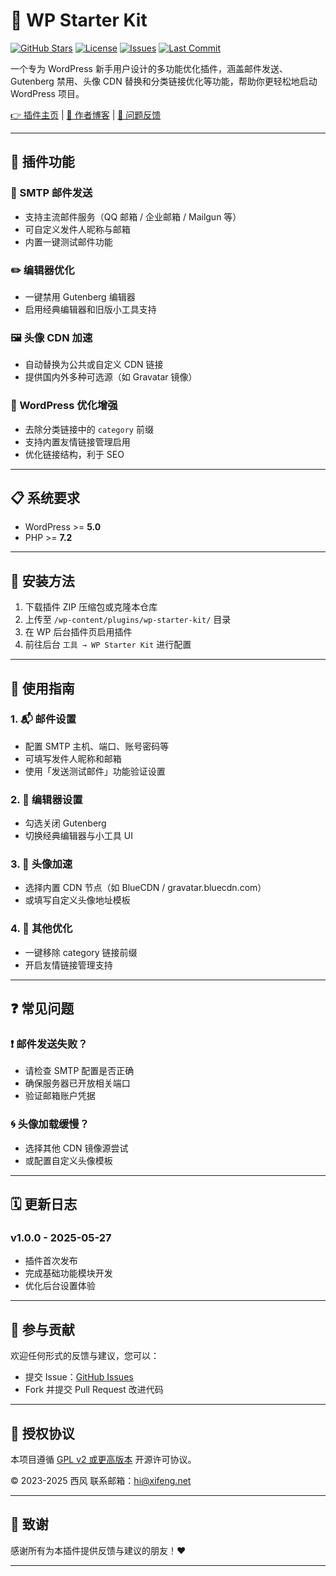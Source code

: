 # 🚀 WP Starter Kit
[![GitHub Stars](https://img.shields.io/github/stars/gentpan/wp-starter-kit?style=social)](https://github.com/gentpan/wp-starter-kit/stargazers)
[![License](https://img.shields.io/github/license/gentpan/wp-starter-kit?color=brightgreen)](https://github.com/gentpan/wp-starter-kit/blob/main/LICENSE)
[![Issues](https://img.shields.io/github/issues/gentpan/wp-starter-kit)](https://github.com/gentpan/wp-starter-kit/issues)
[![Last Commit](https://img.shields.io/github/last-commit/gentpan/wp-starter-kit)](https://github.com/gentpan/wp-starter-kit/commits/main)

一个专为 WordPress 新手用户设计的多功能优化插件，涵盖邮件发送、Gutenberg 禁用、头像 CDN 替换和分类链接优化等功能，帮助你更轻松地启动 WordPress 项目。

[👉 插件主页](https://xifeng.net/wp-starter-kit.html) | [📖 作者博客](https://xifeng.net) | [🐞 问题反馈](https://github.com/gentpan/wp-starter-kit/issues)

---

## 🧰 插件功能

### 📧 SMTP 邮件发送
- 支持主流邮件服务（QQ 邮箱 / 企业邮箱 / Mailgun 等）
- 可自定义发件人昵称与邮箱
- 内置一键测试邮件功能

### ✏️ 编辑器优化
- 一键禁用 Gutenberg 编辑器
- 启用经典编辑器和旧版小工具支持

### 🖼️ 头像 CDN 加速
- 自动替换为公共或自定义 CDN 链接
- 提供国内外多种可选源（如 Gravatar 镜像）

### 🔗 WordPress 优化增强
- 去除分类链接中的 `category` 前缀
- 支持内置友情链接管理启用
- 优化链接结构，利于 SEO

---

## 📋 系统要求

- WordPress >= **5.0**
- PHP >= **7.2**

---

## 🔧 安装方法

1. 下载插件 ZIP 压缩包或克隆本仓库
2. 上传至 `/wp-content/plugins/wp-starter-kit/` 目录
3. 在 WP 后台插件页启用插件
4. 前往后台 `工具 → WP Starter Kit` 进行配置

---

## 📝 使用指南

### 1. 📬 邮件设置
- 配置 SMTP 主机、端口、账号密码等
- 可填写发件人昵称和邮箱
- 使用「发送测试邮件」功能验证设置

### 2. 🧱 编辑器设置
- 勾选关闭 Gutenberg
- 切换经典编辑器与小工具 UI

### 3. 🚀 头像加速
- 选择内置 CDN 节点（如 BlueCDN / gravatar.bluecdn.com）
- 或填写自定义头像地址模板

### 4. 🔨 其他优化
- 一键移除 category 链接前缀
- 开启友情链接管理支持

---

## ❓ 常见问题

### ❗ 邮件发送失败？
- 请检查 SMTP 配置是否正确
- 确保服务器已开放相关端口
- 验证邮箱账户凭据

### 🌀 头像加载缓慢？
- 选择其他 CDN 镜像源尝试
- 或配置自定义头像模板

---

## 🗓️ 更新日志

### v1.0.0 - 2025-05-27
- 插件首次发布
- 完成基础功能模块开发
- 优化后台设置体验

---

## 🤝 参与贡献

欢迎任何形式的反馈与建议，您可以：

- 提交 Issue：[GitHub Issues](https://github.com/gentpan/wp-starter-kit/issues)
- Fork 并提交 Pull Request 改进代码

---

## 📄 授权协议

本项目遵循 [GPL v2 或更高版本](https://www.gnu.org/licenses/gpl-2.0.html) 开源许可协议。

© 2023-2025 西风
联系邮箱：hi@xifeng.net

---

## 🙏 致谢

感谢所有为本插件提供反馈与建议的朋友！❤️

---

